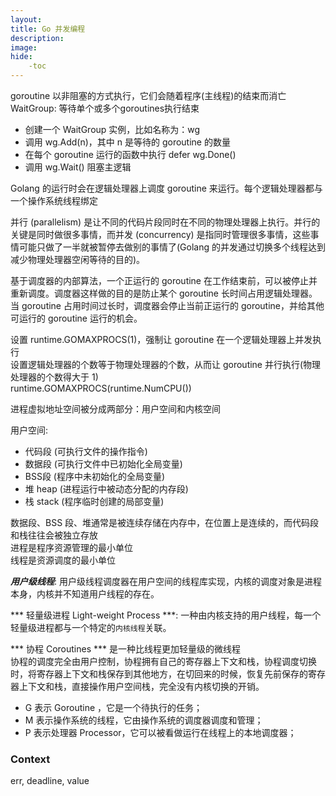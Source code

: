 ```yaml
---
layout: 
title: Go 并发编程
description: 
image: 
hide:
    -toc
---
```

goroutine 以非阻塞的方式执行，它们会随着程序(主线程)的结束而消亡<br>
WaitGroup: 等待单个或多个goroutines执行结束

- 创建一个 WaitGroup 实例，比如名称为：wg
- 调用 wg.Add(n)，其中 n 是等待的 goroutine 的数量
- 在每个 goroutine 运行的函数中执行 defer wg.Done()
- 调用 wg.Wait() 阻塞主逻辑

Golang 的运行时会在逻辑处理器上调度 goroutine 来运行。每个逻辑处理器都与一个操作系统线程绑定

并行 (parallelism) 是让不同的代码片段同时在不同的物理处理器上执行。并行的关键是同时做很多事情，而并发 (concurrency) 是指同时管理很多事情，这些事情可能只做了一半就被暂停去做别的事情了(Golang 的并发通过切换多个线程达到减少物理处理器空闲等待的目的)。

基于调度器的内部算法，一个正运行的 goroutine 在工作结束前，可以被停止并重新调度。调度器这样做的目的是防止某个 goroutine 长时间占用逻辑处理器。当 goroutine 占用时间过长时，调度器会停止当前正运行的 goroutine，并给其他可运行的 goroutine 运行的机会。

设置 runtime.GOMAXPROCS(1)，强制让 goroutine 在一个逻辑处理器上并发执行<br>
设置逻辑处理器的个数等于物理处理器的个数，从而让 goroutine 并行执行(物理处理器的个数得大于 1) <br>
runtime.GOMAXPROCS(runtime.NumCPU())

进程虚拟地址空间被分成两部分：用户空间和内核空间

用户空间:

- 代码段 (可执行文件的操作指令)
- 数据段 (可执行文件中已初始化全局变量)
- BSS段 (程序中未初始化的全局变量)
- 堆 heap (进程运行中被动态分配的内存段)
- 栈 stack (程序临时创建的局部变量)

数据段、BSS 段、堆通常是被连续存储在内存中，在位置上是连续的，而代码段和栈往往会被独立存放<br>
进程是程序资源管理的最小单位<br>
线程是资源调度的最小单位<br>

***用户级线程***: 用户级线程调度器在用户空间的线程库实现，内核的调度对象是进程本身，内核并不知道用户线程的存在。

*** 轻量级进程 Light-weight Process ***: 一种由内核支持的用户线程，每一个轻量级进程都与一个特定的`内核线程`关联。

*** 协程 Coroutines *** 是一种比线程更加轻量级的微线程<br>
协程的调度完全由用户控制，协程拥有自己的寄存器上下文和栈，协程调度切换时，将寄存器上下文和栈保存到其他地方，在切回来的时候，恢复先前保存的寄存器上下文和栈，直接操作用户空间栈，完全没有内核切换的开销。

- G 表示 Goroutine ，它是一个待执行的任务；
- M 表示操作系统的线程，它由操作系统的调度器调度和管理；
- P 表示处理器 Processor，它可以被看做运行在线程上的本地调度器；

### Context
err, deadline, value